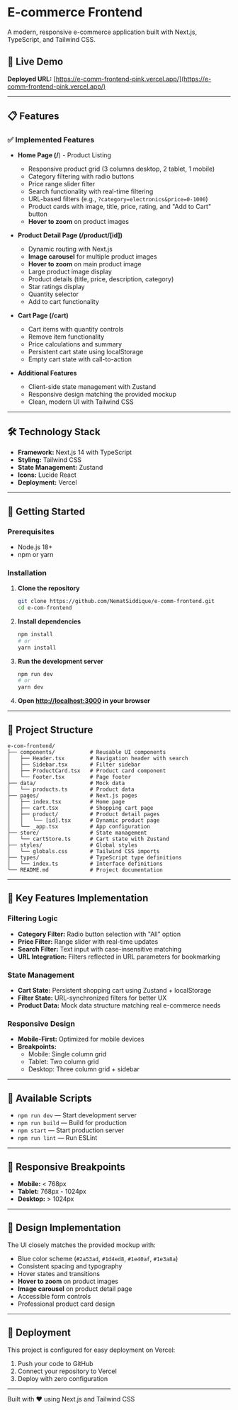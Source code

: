 # E-commerce Frontend

A modern, responsive e-commerce application built with Next.js, TypeScript, and Tailwind CSS.

## 🚀 Live Demo

**Deployed URL:** [https://e-comm-frontend-pink.vercel.app/](https://e-comm-frontend-pink.vercel.app/)

---

## 📋 Features

### ✅ Implemented Features

- **Home Page (/**) - Product Listing
  - Responsive product grid (3 columns desktop, 2 tablet, 1 mobile)
  - Category filtering with radio buttons
  - Price range slider filter
  - Search functionality with real-time filtering
  - URL-based filters (e.g., `?category=electronics&price=0-1000`)
  - Product cards with image, title, price, rating, and "Add to Cart" button
  - **Hover to zoom** on product images

- **Product Detail Page (/product/[id])**
  - Dynamic routing with Next.js
  - **Image carousel** for multiple product images
  - **Hover to zoom** on main product image
  - Large product image display
  - Product details (title, price, description, category)
  - Star ratings display
  - Quantity selector
  - Add to cart functionality

- **Cart Page (/cart)**
  - Cart items with quantity controls
  - Remove item functionality
  - Price calculations and summary
  - Persistent cart state using localStorage
  - Empty cart state with call-to-action

- **Additional Features**
  - Client-side state management with Zustand
  - Responsive design matching the provided mockup
  - Clean, modern UI with Tailwind CSS

---

## 🛠️ Technology Stack

- **Framework:** Next.js 14 with TypeScript
- **Styling:** Tailwind CSS
- **State Management:** Zustand
- **Icons:** Lucide React
- **Deployment:** Vercel

---

## 🚀 Getting Started

### Prerequisites

- Node.js 18+
- npm or yarn

### Installation

1. **Clone the repository**
    ```bash
    git clone https://github.com/NematSiddique/e-comm-frontend.git
    cd e-com-frontend
    ```

2. **Install dependencies**
    ```bash
    npm install
    # or
    yarn install
    ```

3. **Run the development server**
    ```bash
    npm run dev
    # or
    yarn dev
    ```

4. **Open [http://localhost:3000](http://localhost:3000) in your browser**

---

## 📁 Project Structure

```
e-com-frontend/
├── components/           # Reusable UI components
│   ├── Header.tsx        # Navigation header with search
│   ├── Sidebar.tsx       # Filter sidebar
│   ├── ProductCard.tsx   # Product card component
│   └── Footer.tsx        # Page footer
├── data/                 # Mock data
│   └── products.ts       # Product data
├── pages/                # Next.js pages
│   ├── index.tsx         # Home page
│   ├── cart.tsx          # Shopping cart page
│   ├── product/          # Product detail pages
│   │   └── [id].tsx      # Dynamic product page
│   └── _app.tsx          # App configuration
├── store/                # State management
│   └── cartStore.ts      # Cart state with Zustand
├── styles/               # Global styles
│   └── globals.css       # Tailwind CSS imports
├── types/                # TypeScript type definitions
│   └── index.ts          # Interface definitions
└── README.md             # Project documentation
```

---

## 🎯 Key Features Implementation

### Filtering Logic
- **Category Filter:** Radio button selection with "All" option
- **Price Filter:** Range slider with real-time updates
- **Search Filter:** Text input with case-insensitive matching
- **URL Integration:** Filters reflected in URL parameters for bookmarking

### State Management
- **Cart State:** Persistent shopping cart using Zustand + localStorage
- **Filter State:** URL-synchronized filters for better UX
- **Product Data:** Mock data structure matching real e-commerce needs

### Responsive Design
- **Mobile-First:** Optimized for mobile devices
- **Breakpoints:** 
  - Mobile: Single column grid
  - Tablet: Two column grid  
  - Desktop: Three column grid + sidebar

---

## 🔧 Available Scripts

- `npm run dev` — Start development server
- `npm run build` — Build for production
- `npm start` — Start production server
- `npm run lint` — Run ESLint

---

## 📱 Responsive Breakpoints

- **Mobile:** < 768px
- **Tablet:** 768px - 1024px  
- **Desktop:** > 1024px

---

## 🎨 Design Implementation

The UI closely matches the provided mockup with:
- Blue color scheme (`#2a53ad`, `#1d4ed8`, `#1e40af`, `#1e3a8a`)
- Consistent spacing and typography
- Hover states and transitions
- **Hover to zoom** on product images
- **Image carousel** on product detail page
- Accessible form controls
- Professional product card design

---

## 🚀 Deployment

This project is configured for easy deployment on Vercel:

1. Push your code to GitHub
2. Connect your repository to Vercel
3. Deploy with zero configuration

---

Built with ❤️ using Next.js and Tailwind CSS
